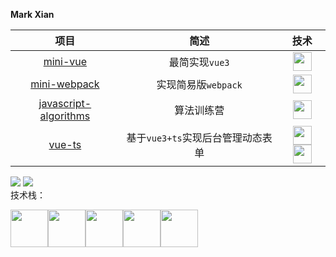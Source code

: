 **Mark Xian**



|                             项目                             |               简述                |                             技术                             |
| :----------------------------------------------------------: | :-------------------------------: | :----------------------------------------------------------: |
|     [mini-vue](https://github.com/xianjianlf2/mini-vue)      |          最简实现`vue3`           | <code><img src="https://gitee.com/mark_xian/graphic-bed/raw/master/202208111057239.png" width="30px;" /></code> |
| [mini-webpack](https://github.com/xianjianlf2/mini-webpack)  |        实现简易版`webpack`        | <code><img src="https://gitee.com/mark_xian/graphic-bed/raw/master/202208111059663.png" width="30px;" /></code> |
| [javascript-algorithms](https://github.com/xianjianlf2/javascript-algorithms) |            算法训练营             | <code><img src="https://gitee.com/mark_xian/graphic-bed/raw/master/202208111059663.png" width="30px;" /></code> |
|       [vue-ts](https://github.com/xianjianlf2/vue-ts)        | 基于`vue3+ts`实现后台管理动态表单 | <code><img src="https://gitee.com/mark_xian/graphic-bed/raw/master/202208111102026.png" width="30px;" /></code><code><img src="https://gitee.com/mark_xian/graphic-bed/raw/master/202208111106219.png" width="30px;" /></code>



![](https://ssr-contributions-svg.vercel.app/_/xianjianlf2?chart=3dbar&gap=0.6&scale=2&gradient=true&flatten=1&animation=wave&animation_duration=3&animation_delay=0.03&animation_amplitude=24&animation_frequency=0.1&animation_wave_center=19_3&format=svg&weeks=40&theme=red&dark=true)
![](https://raw.githubusercontent.com/xianjianlf2/xianjianlf2/main/assets/github-contribution-grid-snake.svg)              
技术栈：

<code><img src="https://cdn.jsdelivr.net/gh/devicons/devicon/icons/react/react-original.svg" width="60px;" /></code><code><img src="https://cdn.jsdelivr.net/gh/devicons/devicon/icons/flutter/flutter-original.svg" width="60px;" /></code><code><img src="https://cdn.jsdelivr.net/gh/devicons/devicon/icons/javascript/javascript-plain.svg" width="60px;" /></code><code><img src="https://cdn.jsdelivr.net/gh/devicons/devicon/icons/typescript/typescript-original.svg" width="60px;"/></code><code><img src="https://cdn.jsdelivr.net/gh/devicons/devicon/icons/vuejs/vuejs-original.svg" width="60px;" /></code>
